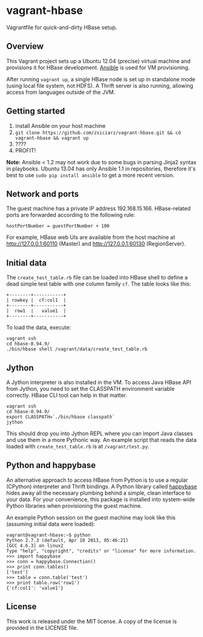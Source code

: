 vagrant-hbase
=============

Vagrantfile for quick-and-dirty HBase setup.

Overview
--------

This Vagrant project sets up a Ubuntu 12.04 (precise) virtual machine and
provisions it for HBase development. [Ansible](http://www.ansibleworks.com/)
is used for VM provisioning.

After running `vagrant up`, a single HBase node is set up in standalone mode
(using local file system, not HDFS). A Thrift server is also running,
allowing access from languages outside of the JVM.

Getting started
---------------

1. install Ansible on your host machine
2. `git clone https://github.com/zsiciarz/vagrant-hbase.git && cd vagrant-hbase && vagrant up`
3. ????
4. PROFIT!

**Note:** Ansible < 1.2 may not work due to some bugs in parsing Jinja2 syntax
in playbooks. Ubuntu 13.04 has only Ansible 1.1 in repositories, therefore
it's best to use `sudo pip install ansible` to get a more recent version.

Network and ports
-----------------

The guest machine has a private IP address 192.168.15.166. HBase-related
ports are forwarded according to the following rule:

    hostPortNumber = guestPortNumber + 100

For example, HBase web UIs are available from the host machine at
http://127.0.0.1:60110 (Master) and http://127.0.0.1:60130 (RegionServer).

Initial data
------------

The `create_test_table.rb` file can be loaded into HBase shell to define
a dead simple test table with one column family `cf`. The table looks like this:

    +--------+-----------+
    | rowkey |  cf:col1  |
    +--------+-----------+
    |  row1  |   value1  |
    +--------+-----------+

To load the data, execute:

    vagrant ssh
    cd hbase-0.94.9/
    ./bin/hbase shell /vagrant/data/create_test_table.rb

Jython
------

A Jython interpreter is also installed in the VM. To access Java HBase API
from Jython, you need to set the CLASSPATH environment variable correctly.
HBase CLI tool can help in that matter.

    vagrant ssh
    cd hbase-0.94.9/
    export CLASSPATH=`./bin/hbase classpath`
    jython

This should drop you into Jython REPL where you can import Java classes
and use them in a more Pythonic way. An example script that reads the data
loaded with `create_test_table.rb` is at `/vagrant/test.py`.

Python and happybase
--------------------

An alternative approach to access HBase from Python is to use a regular
(CPython) interpreter and Thrift bindings. A Python library called
[happybase](https://pypi.python.org/pypi/happybase/) hides away all the
necessary plumbing behind a simple, clean interface to your data. For
your convenience, this package is installed into system-wide Python libraries
when provisioning the guest machine.

An example Python session on the guest machine may look like this (assuming
initial data were loaded):

    vagrant@vagrant-hbase:~$ python
    Python 2.7.3 (default, Apr 10 2013, 05:46:21)
    [GCC 4.6.3] on linux2
    Type "help", "copyright", "credits" or "license" for more information.
    >>> import happybase
    >>> conn = happybase.Connection()
    >>> print conn.tables()
    ['test']
    >>> table = conn.table('test')
    >>> print table.row('row1')
    {'cf:col1': 'value1'}

License
-------

This work is released under the MIT license. A copy of the license is provided
in the LICENSE file.
